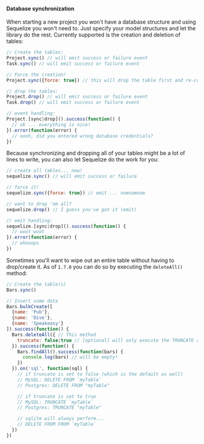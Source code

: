 #### Database synchronization

When starting a new project you won't have a database structure and using Sequelize you won't need to. Just specify your model structures and let the library do the rest. Currently supported is the creation and deletion of tables:

```js
// Create the tables:
Project.sync() // will emit success or failure event
Task.sync() // will emit success or failure event

// Force the creation!
Project.sync({force: true}) // this will drop the table first and re-create it afterwards

// drop the tables:
Project.drop() // will emit success or failure event
Task.drop() // will emit success or failure event

// event handling:
Project.[sync|drop]().success(function() {
  // ok ... everything is nice!
}).error(function(error) {
  // oooh, did you entered wrong database credentials?
})
```

Because synchronizing and dropping all of your tables might be a lot of lines to write, you can also let Sequelize do the work for you:

```js
// create all tables... now!
sequelize.sync() // will emit success or failure

// force it!
sequelize.sync({force: true}) // emit ... nomnomnom

// want to drop 'em all?
sequelize.drop() // I guess you've got it (emit)

// emit handling:
sequelize.[sync|drop]().success(function() {
  // woot woot
}).error(function(error) {
  // whooops
})
```

Sometimes you'll want to wipe out an entire table without having to drop/create it. As of `1.7.0` you can do so by executing the `deleteAll()` method:

```js
// Create the table(s)
Bars.sync()

// Insert some data
Bars.bulkCreate([
  {name: 'Pub'},
  {name: 'Dive'},
  {name: 'Speakeasy'}
]).success(function() {
  Bars.deleteAll({ // This method
    truncate: false|true // [optional] will only execute the TRUNCATE command if your dialect supports it
  }).success(function() {
    Bars.findAll().success(function(bars) {
      console.log(bars) // will be empty!
    })
  }).on('sql', function(sql) {
    // if truncate is set to false (which is the default as well)
    // MySQL: DELETE FROM `myTable`
    // Postgres: DELETE FROM "myTable"

    // if truncate is set to true
    // MySQL: TRUNCATE `myTable`
    // Postgres: TRUNCATE "myTable"

    // sqlite will always perform...
    // DELETE FROM FROM `myTable`
  })
})
```

